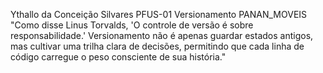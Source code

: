 Ythallo da Conceição Silvares
PFUS-01
Versionamento
PANAN_MOVEIS
"Como disse Linus Torvalds, 'O controle de versão é sobre responsabilidade.' Versionamento não é apenas guardar estados antigos, mas cultivar uma trilha clara de decisões, permitindo que cada linha de código carregue o peso consciente de sua história."